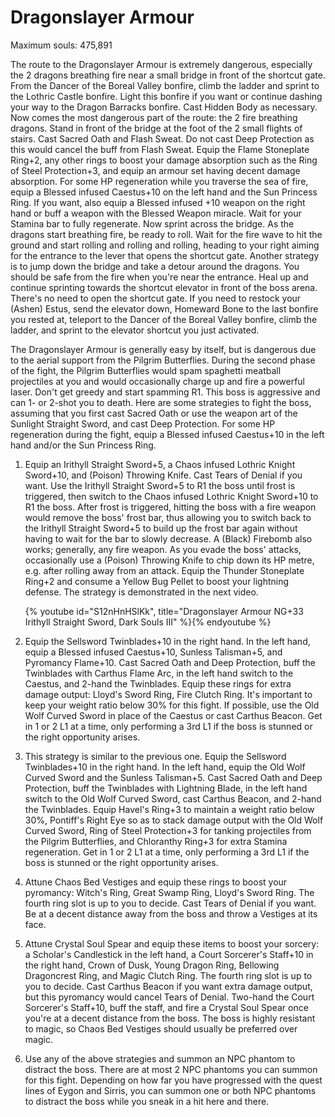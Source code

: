 # Dragonslayer Armour

Maximum souls: 475,891

The route to the Dragonslayer Armour is extremely dangerous, especially the 2
dragons breathing fire near a small bridge in front of the shortcut gate. From
the Dancer of the Boreal Valley bonfire, climb the ladder and sprint to the
Lothric Castle bonfire. Light this bonfire if you want or continue dashing your
way to the Dragon Barracks bonfire. Cast Hidden Body as necessary. Now comes the
most dangerous part of the route: the 2 fire breathing dragons. Stand in front
of the bridge at the foot of the 2 small flights of stairs. Cast Sacred Oath and
Flash Sweat. Do not cast Deep Protection as this would cancel the buff from
Flash Sweat. Equip the Flame Stoneplate Ring+2, any other rings to boost your
damage absorption such as the Ring of Steel Protection+3, and equip an armour
set having decent damage absorption. For some HP regeneration while you traverse
the sea of fire, equip a Blessed infused Caestus+10 on the left hand and the Sun
Princess Ring. If you want, also equip a Blessed infused +10 weapon on the right
hand or buff a weapon with the Blessed Weapon miracle. Wait for your Stamina bar
to fully regenerate. Now sprint across the bridge. As the dragons start
breathing fire, be ready to roll. Wait for the fire wave to hit the ground and
start rolling and rolling and rolling, heading to your right aiming for the
entrance to the lever that opens the shortcut gate. Another strategy is to jump
down the bridge and take a detour around the dragons. You should be safe from
the fire when you're near the entrance. Heal up and continue sprinting towards
the shortcut elevator in front of the boss arena. There's no need to open the
shortcut gate. If you need to restock your (Ashen) Estus, send the elevator
down, Homeward Bone to the last bonfire you rested at, teleport to the Dancer of
the Boreal Valley bonfire, climb the ladder, and sprint to the elevator shortcut
you just activated.

The Dragonslayer Armour is generally easy by itself, but is dangerous due to the
aerial support from the Pilgrim Butterflies. During the second phase of the
fight, the Pilgrim Butterflies would spam spaghetti meatball projectiles at you
and would occasionally charge up and fire a powerful laser. Don't get greedy and
start spamming R1. This boss is aggressive and can 1- or 2-shot you to death.
Here are some strategies to fight the boss, assuming that you first cast Sacred
Oath or use the weapon art of the Sunlight Straight Sword, and cast Deep
Protection. For some HP regeneration during the fight, equip a Blessed infused
Caestus+10 in the left hand and/or the Sun Princess Ring.

1. Equip an Irithyll Straight Sword+5, a Chaos infused Lothric Knight Sword+10,
   and (Poison) Throwing Knife. Cast Tears of Denial if you want. Use the
   Irithyll Straight Sword+5 to R1 the boss until frost is triggered, then
   switch to the Chaos infused Lothric Knight Sword+10 to R1 the boss. After
   frost is triggered, hitting the boss with a fire weapon would remove the
   boss' frost bar, thus allowing you to switch back to the Irithyll Straight
   Sword+5 to build up the frost bar again without having to wait for the bar to
   slowly decrease. A (Black) Firebomb also works; generally, any fire weapon.
   As you evade the boss' attacks, occasionally use a (Poison) Throwing Knife to
   chip down its HP metre, e.g. after rolling away from an attack. Equip the
   Thunder Stoneplate Ring+2 and consume a Yellow Bug Pellet to boost your
   lightning defense. The strategy is demonstrated in the next video.

    {% youtube id="S12nHnHSlKk", title="Dragonslayer Armour NG+33 Irithyll Straight Sword, Dark Souls III" %}{% endyoutube %}

1. Equip the Sellsword Twinblades+10 in the right hand. In the left hand, equip
   a Blessed infused Caestus+10, Sunless Talisman+5, and Pyromancy Flame+10.
   Cast Sacred Oath and Deep Protection, buff the Twinblades with Carthus Flame
   Arc, in the left hand switch to the Caestus, and 2-hand the Twinblades. Equip
   these rings for extra damage output: Lloyd's Sword Ring, Fire Clutch Ring.
   It's important to keep your weight ratio below 30% for this fight. If
   possible, use the Old Wolf Curved Sword in place of the Caestus or cast
   Carthus Beacon. Get in 1 or 2 L1 at a time, only performing a 3rd L1 if the
   boss is stunned or the right opportunity arises.
1. This strategy is similar to the previous one. Equip the Sellsword
   Twinblades+10 in the right hand. In the left hand, equip the Old Wolf Curved
   Sword and the Sunless Talisman+5. Cast Sacred Oath and Deep Protection, buff
   the Twinblades with Lightning Blade, in the left hand switch to the Old Wolf
   Curved Sword, cast Carthus Beacon, and 2-hand the Twinblades. Equip Havel's
   Ring+3 to maintain a weight ratio below 30%, Pontiff's Right Eye so as to
   stack damage output with the Old Wolf Curved Sword, Ring of Steel
   Protection+3 for tanking projectiles from the Pilgrim Butterflies, and
   Chloranthy Ring+3 for extra Stamina regeneration. Get in 1 or 2 L1 at a time,
   only performing a 3rd L1 if the boss is stunned or the right opportunity
   arises.
1. Attune Chaos Bed Vestiges and equip these rings to boost your pyromancy:
   Witch's Ring, Great Swamp Ring, Lloyd's Sword Ring. The fourth ring slot is
   up to you to decide. Cast Tears of Denial if you want. Be at a decent
   distance away from the boss and throw a Vestiges at its face.
1. Attune Crystal Soul Spear and equip these items to boost your sorcery: a
   Scholar's Candlestick in the left hand, a Court Sorcerer's Staff+10 in the
   right hand, Crown of Dusk, Young Dragon Ring, Bellowing Dragoncrest Ring, and
   Magic Clutch Ring. The fourth ring slot is up to you to decide. Cast Carthus
   Beacon if you want extra damage output, but this pyromancy would cancel Tears
   of Denial. Two-hand the Court Sorcerer's Staff+10, buff the staff, and fire a
   Crystal Soul Spear once you're at a decent distance from the boss. The boss
   is highly resistant to magic, so Chaos Bed Vestiges should usually be
   preferred over magic.
1. Use any of the above strategies and summon an NPC phantom to distract the
   boss. There are at most 2 NPC phantoms you can summon for this fight.
   Depending on how far you have progressed with the quest lines of Eygon and
   Sirris, you can summon one or both NPC phantoms to distract the boss while
   you sneak in a hit here and there.
